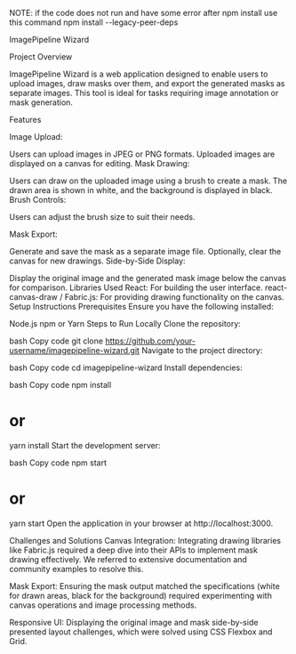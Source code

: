 NOTE: if the code does not run and have some error after npm install use this command npm install --legacy-peer-deps

ImagePipeline Wizard

Project Overview

ImagePipeline Wizard is a web application designed to enable users to upload images, draw masks over them, and export the generated masks as separate images. This tool is ideal for tasks requiring image annotation or mask generation.

Features

Image Upload:

Users can upload images in JPEG or PNG formats.
Uploaded images are displayed on a canvas for editing.
Mask Drawing:

Users can draw on the uploaded image using a brush to create a mask.
The drawn area is shown in white, and the background is displayed in black.
Brush Controls:

Users can adjust the brush size to suit their needs.

Mask Export:

Generate and save the mask as a separate image file.
Optionally, clear the canvas for new drawings.
Side-by-Side Display:

Display the original image and the generated mask image below the canvas for comparison.
Libraries Used
React: For building the user interface.
react-canvas-draw / Fabric.js: For providing drawing functionality on the canvas.
Setup Instructions
Prerequisites
Ensure you have the following installed:

Node.js
npm or Yarn
Steps to Run Locally
Clone the repository:

bash
Copy code
git clone https://github.com/your-username/imagepipeline-wizard.git
Navigate to the project directory:

bash
Copy code
cd imagepipeline-wizard
Install dependencies:

bash
Copy code
npm install
# or
yarn install
Start the development server:

bash
Copy code
npm start
# or
yarn start
Open the application in your browser at http://localhost:3000.

Challenges and Solutions
Canvas Integration:
Integrating drawing libraries like Fabric.js required a deep dive into their APIs to implement mask drawing effectively. We referred to extensive documentation and community examples to resolve this.

Mask Export:
Ensuring the mask output matched the specifications (white for drawn areas, black for the background) required experimenting with canvas operations and image processing methods.

Responsive UI:
Displaying the original image and mask side-by-side presented layout challenges, which were solved using CSS Flexbox and Grid.